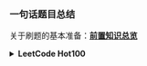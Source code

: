### 一句话题目总结

关于刷题的基本准备：[**前置知识总览**](前置知识/笔记总览.md)

<details><summary><b>LeetCode Hot100</b></summary>

> 加粗的题回头拿出来重新做一下
* 1.把双循环改成单循环+枚举问题(in)，能用字典就用字典
* 2.少设标志位，链表逐位解决而不是拆除来处理
* 3.字典设置头尾位数指示位也可以起到类似于列表的效果，另外注意指示位初值
* 5.对字符串找回文问题，特殊方法可以中心扩散和马拉车，一般方法可以dp
* **11.需要在一个循环内完成的问题可以考虑同向或异向双指针**
* 15.双指针如果无法做出来，找不到指针应该怎么移动的规律时可以给列表排个序
* 19.双指针同向时可以在题目里找找间隔怎么设计的条件
* 20.经典栈问题，不过像这种比对操作就很适合用字典来做
* 21.链表逐位操作的典型，两个头对应两个表
* **42.前后缀最大值交替前进，和11有类似的思路，回头拿出来一起做**
* 49
* 70.这爬楼梯就是个斐波那契数列啊，动态规划包含的范围还挺大
* 75.本质上就是手搓排序，多种数排序可以多个指针，分别指向每一段的尾部
* 136.位运算的交换律，以及0和一个数做异或，那个数结果不变
* 141.双指针同向时除了等差还有等比
* 142.等比等差指针可以先后使用分步解决问题
* 160.看到交叉链表找交点就可以想想求差值一起走和“链表的爱情”方法，秀
* 206.链表反转本质上就是更改节点之间的联系关系
* 234.回文链表本质上是找链表中心点；另外同向等比双指针思路也用于141
* 283.批量删除同一值元素的典型方法
* 438
* 448.python自己有个列表转集合，过程中可以去重
* 461.python的二进制本质上是加了头缀的字符串，可以直接用字符串的函数
* 560
* 739
</details>